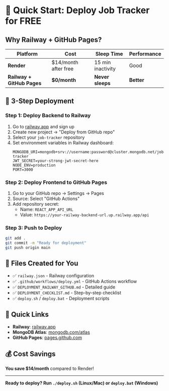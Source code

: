 # 🚀 Quick Start: Deploy Job Tracker for FREE

## Why Railway + GitHub Pages?

| Platform | Cost | Sleep Time | Performance |
|----------|------|------------|-------------|
| **Render** | $14/month after free | 15 min inactivity | Good |
| **Railway + GitHub Pages** | **$0/month** | **Never sleeps** | **Better** |

## 🎯 3-Step Deployment

### Step 1: Deploy Backend to Railway
1. Go to [railway.app](https://railway.app) and sign up
2. Create new project → "Deploy from GitHub repo"
3. Select your `job-tracker` repository
4. Set environment variables in Railway dashboard:
   ```
   MONGODB_URI=mongodb+srv://username:password@cluster.mongodb.net/job-tracker
   JWT_SECRET=your-strong-jwt-secret-here
   NODE_ENV=production
   PORT=3000
   ```

### Step 2: Deploy Frontend to GitHub Pages
1. Go to your GitHub repo → Settings → Pages
2. Source: Select "GitHub Actions"
3. Add repository secret:
   - Name: `REACT_APP_API_URL`
   - Value: `https://your-railway-backend-url.up.railway.app/api`

### Step 3: Push to Deploy
```bash
git add .
git commit -m "Ready for deployment"
git push origin main
```

## 📁 Files Created for You

- ✅ `railway.json` - Railway configuration
- ✅ `.github/workflows/deploy.yml` - GitHub Actions workflow
- ✅ `DEPLOYMENT_RAILWAY_GITHUB.md` - Detailed guide
- ✅ `DEPLOYMENT_CHECKLIST.md` - Step-by-step checklist
- ✅ `deploy.sh` / `deploy.bat` - Deployment scripts

## 🔗 Quick Links

- **Railway**: [railway.app](https://railway.app)
- **MongoDB Atlas**: [mongodb.com/atlas](https://mongodb.com/atlas)
- **GitHub Pages**: [pages.github.com](https://pages.github.com)

## 💰 Cost Savings

**You save $14/month** compared to Render!

---

**Ready to deploy? Run `./deploy.sh` (Linux/Mac) or `deploy.bat` (Windows)**

